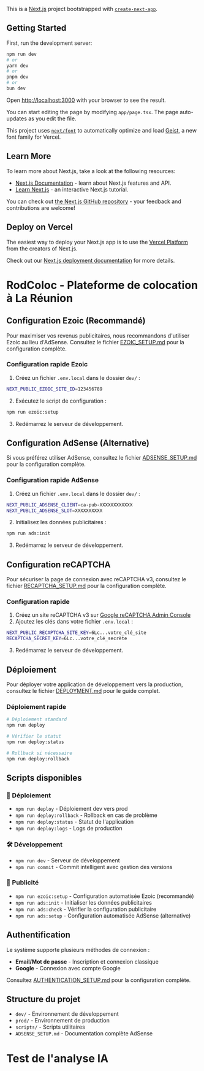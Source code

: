 This is a [Next.js](https://nextjs.org) project bootstrapped with [`create-next-app`](https://nextjs.org/docs/app/api-reference/cli/create-next-app).

## Getting Started

First, run the development server:

```bash
npm run dev
# or
yarn dev
# or
pnpm dev
# or
bun dev
```

Open [http://localhost:3000](http://localhost:3000) with your browser to see the result.

You can start editing the page by modifying `app/page.tsx`. The page auto-updates as you edit the file.

This project uses [`next/font`](https://nextjs.org/docs/app/building-your-application/optimizing/fonts) to automatically optimize and load [Geist](https://vercel.com/font), a new font family for Vercel.

## Learn More

To learn more about Next.js, take a look at the following resources:

- [Next.js Documentation](https://nextjs.org/docs) - learn about Next.js features and API.
- [Learn Next.js](https://nextjs.org/learn) - an interactive Next.js tutorial.

You can check out [the Next.js GitHub repository](https://github.com/vercel/next.js) - your feedback and contributions are welcome!

## Deploy on Vercel

The easiest way to deploy your Next.js app is to use the [Vercel Platform](https://vercel.com/new?utm_medium=default-template&filter=next.js&utm_source=create-next-app&utm_campaign=create-next-app-readme) from the creators of Next.js.

Check out our [Next.js deployment documentation](https://nextjs.org/docs/app/building-your-application/deploying) for more details.
# RodColoc - Plateforme de colocation à La Réunion

## Configuration Ezoic (Recommandé)

Pour maximiser vos revenus publicitaires, nous recommandons d'utiliser Ezoic au lieu d'AdSense. Consultez le fichier [EZOIC_SETUP.md](./EZOIC_SETUP.md) pour la configuration complète.

### Configuration rapide Ezoic

1. Créez un fichier `.env.local` dans le dossier `dev/` :
```bash
NEXT_PUBLIC_EZOIC_SITE_ID=123456789
```

2. Exécutez le script de configuration :
```bash
npm run ezoic:setup
```

3. Redémarrez le serveur de développement.

## Configuration AdSense (Alternative)

Si vous préférez utiliser AdSense, consultez le fichier [ADSENSE_SETUP.md](./ADSENSE_SETUP.md) pour la configuration complète.

### Configuration rapide AdSense

1. Créez un fichier `.env.local` dans le dossier `dev/` :
```bash
NEXT_PUBLIC_ADSENSE_CLIENT=ca-pub-XXXXXXXXXXXX
NEXT_PUBLIC_ADSENSE_SLOT=XXXXXXXXXX
```

2. Initialisez les données publicitaires :
```bash
npm run ads:init
```

3. Redémarrez le serveur de développement.

## Configuration reCAPTCHA

Pour sécuriser la page de connexion avec reCAPTCHA v3, consultez le fichier [RECAPTCHA_SETUP.md](./RECAPTCHA_SETUP.md) pour la configuration complète.

### Configuration rapide

1. Créez un site reCAPTCHA v3 sur [Google reCAPTCHA Admin Console](https://www.google.com/recaptcha/admin)
2. Ajoutez les clés dans votre fichier `.env.local` :
```bash
NEXT_PUBLIC_RECAPTCHA_SITE_KEY=6Lc...votre_clé_site
RECAPTCHA_SECRET_KEY=6Lc...votre_clé_secrète
```
3. Redémarrez le serveur de développement.

## Déploiement

Pour déployer votre application de développement vers la production, consultez le fichier [DEPLOYMENT.md](./DEPLOYMENT.md) pour le guide complet.

### Déploiement rapide

```bash
# Déploiement standard
npm run deploy

# Vérifier le statut
npm run deploy:status

# Rollback si nécessaire
npm run deploy:rollback
```

## Scripts disponibles

### 🚀 Déploiement
- `npm run deploy` - Déploiement dev vers prod
- `npm run deploy:rollback` - Rollback en cas de problème
- `npm run deploy:status` - Statut de l'application
- `npm run deploy:logs` - Logs de production

### 🛠️ Développement
- `npm run dev` - Serveur de développement
- `npm run commit` - Commit intelligent avec gestion des versions

### 📢 Publicité
- `npm run ezoic:setup` - Configuration automatisée Ezoic (recommandé)
- `npm run ads:init` - Initialiser les données publicitaires
- `npm run ads:check` - Vérifier la configuration publicitaire
- `npm run ads:setup` - Configuration automatisée AdSense (alternative)

## Authentification

Le système supporte plusieurs méthodes de connexion :
- **Email/Mot de passe** - Inscription et connexion classique
- **Google** - Connexion avec compte Google

Consultez [AUTHENTICATION_SETUP.md](./AUTHENTICATION_SETUP.md) pour la configuration complète.

## Structure du projet

- `dev/` - Environnement de développement
- `prod/` - Environnement de production
- `scripts/` - Scripts utilitaires
- `ADSENSE_SETUP.md` - Documentation complète AdSense
# Test de l'analyse IA
